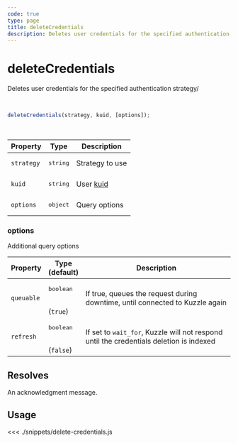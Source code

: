 ```yaml
---
code: true
type: page
title: deleteCredentials
description: Deletes user credentials for the specified authentication strategy
---
```


# deleteCredentials

Deletes user credentials for the specified authentication strategy/

<br />

```js
deleteCredentials(strategy, kuid, [options]);
```

<br />

| Property | Type | Description |
| --- | --- | --- |
| `strategy` | <pre>string</pre> | Strategy to use |
| `kuid` | <pre>string</pre> | User [kuid](/core/1/guides/essentials/user-authentication/#kuzzle-user-identifier-kuid) |
| `options` | <pre>object</pre> | Query options |

### options

Additional query options

| Property | Type<br />(default) | Description |
| --- | --- | --- |
| `queuable` | <pre>boolean</pre><br />(`true`) | If true, queues the request during downtime, until connected to Kuzzle again |
| `refresh` | <pre>boolean</pre><br />(`false`) | If set to `wait_for`, Kuzzle will not respond until the credentials deletion is indexed |

## Resolves

An acknowledgment message.

## Usage

<<< ./snippets/delete-credentials.js
